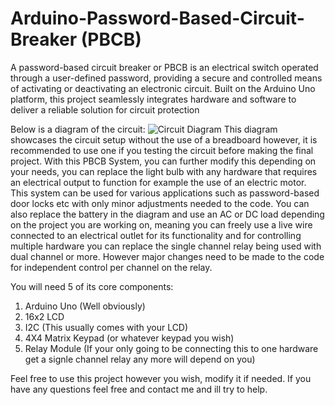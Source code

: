 # Arduino-Password-Based-Circuit-Breaker (PBCB)
A password-based circuit breaker or PBCB is an electrical switch operated through a user-defined password, providing a secure and controlled means of activating or deactivating an electronic circuit. Built on the Arduino Uno platform, this project seamlessly integrates hardware and software to deliver a reliable solution for circuit protection

Below is a diagram of the circuit:
![Circuit Diagram](https://github.com/THEWILDONE4ALL/Arduino-Password-Based-Circuit-Breaker/assets/86284683/9d7e7aa7-a516-453e-9b27-80f49cf18d56)
This diagram showcases the circuit setup without the use of a breadboard however, it is recommended to use one if you testing the circuit before making the final project. With this PBCB System, you can further modify this depending on your needs, you can replace the light bulb with any hardware that requires an electrical output to function for example the use of an electric motor. This system can be used for various applications such as password-based door locks etc with only minor adjustments needed to the code. You can also replace the battery in the diagram and use an AC or DC load depending on the project you are working on, meaning you can freely use a live wire connected to an electrical outlet for its functionality and for controlling multiple hardware you can replace the single channel relay being used with dual channel or more. However major changes need to be made to the code for independent control per channel on the relay.

You will need 5 of its core components:
1. Arduino Uno (Well obviously)
2. 16x2 LCD
3. I2C (This usually comes with your LCD)
4. 4X4 Matrix Keypad (or whatever keypad you wish)
5. Relay Module (If your only going to be connecting this to one hardware get a signle channel relay any more will depend on you)

Feel free to use this project however you wish, modify it if needed. If you have any questions feel free and contact me and ill try to help.
